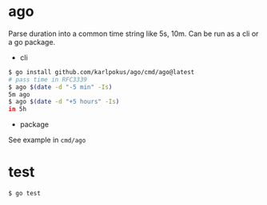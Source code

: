 # ago
Parse duration into a common time string like 5s, 10m. Can be run as a cli or a go package.

- cli

````sh
$ go install github.com/karlpokus/ago/cmd/ago@latest
# pass time in RFC3339
$ ago $(date -d "-5 min" -Is)
5m ago
$ ago $(date -d "+5 hours" -Is)
in 5h
````

- package

See example in `cmd/ago`

# test

````sh
$ go test
````
